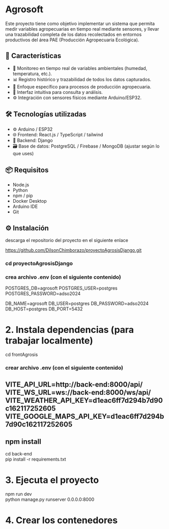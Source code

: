 # Agrosoft

Este proyecto tiene como objetivo implementar un sistema que permita medir variables agropecuarias en tiempo real mediante sensores, y llevar una trazabilidad completa de los datos recolectados en entornos productivos del área PAE (Producción Agropecuaria Ecológica).

## 🚀 Características

- 📡 Monitoreo en tiempo real de variables ambientales (humedad, temperatura, etc.).
- 📊 Registro histórico y trazabilidad de todos los datos capturados.
- 🌱 Enfoque específico para procesos de producción agropecuaria.
- 🔧 Interfaz intuitiva para consulta y análisis.
- ⚙️ Integración con sensores físicos mediante Arduino/ESP32.

## 🛠️ Tecnologías utilizadas

- ⚙️ Arduino / ESP32
- 🌐 Frontend: React.js / TypeScript / tailwind
- 🧠 Backend: Django 
- 🗃️ Base de datos: PostgreSQL / Firebase / MongoDB (ajustar según lo que uses)

## 📦 Requisitos

- Node.js
- Python 
- npm / pip
- Docker Desktop 
- Arduino IDE 
- Git

## ⚙️ Instalación

descarga el repositorio del proyecto en el siguiente enlace

https://github.com/DilsonChimborazo/proyectoAgrosisDjango.git

### cd proyectoAgrosisDjango

### crea archivo .env (con el siguiente contenido)
POSTGRES_DB=agrosoft
POSTGRES_USER=postgres
POSTGRES_PASSWORD=adso2024

DB_NAME=agrosoft
DB_USER=postgres
DB_PASSWORD=adso2024
DB_HOST=postgres
DB_PORT=5432

# 2. Instala dependencias (para trabajar localmente)

cd frontAgrosis

### crear archivo .env (con el siguiente contenido)
VITE_API_URL=http://back-end:8000/api/
VITE_WS_URL=ws://back-end:8000/ws/api/
VITE_WEATHER_API_KEY=d1eac6ff7d294b7d90c162117252605
VITE_GOOGLE_MAPS_API_KEY=d1eac6ff7d294b7d90c162117252605
--------------------------
npm install 
-------------------------
cd back-end       
pip install -r requirements.txt  

# 3. Ejecuta el proyecto
npm run dev         
python manage.py runserver 0.0.0.0:8000

# 4. Crear los contenedores 
